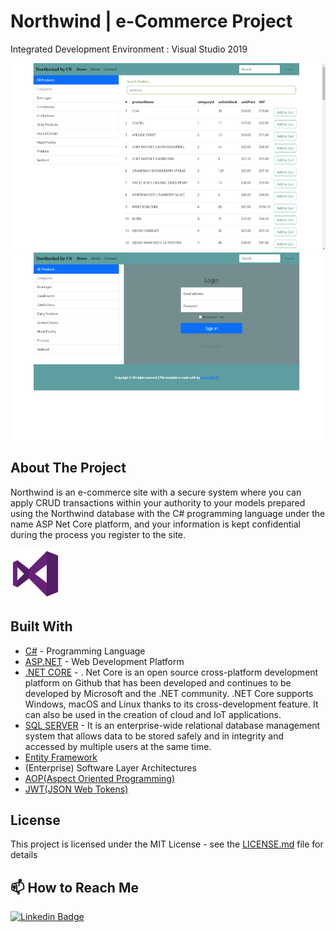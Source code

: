 
# Northwind | e-Commerce Project

Integrated Development Environment : Visual Studio 2019 

<img src="images/homepage.png" alt="Logo" width="550" height="300">

<img src="images/login.png" alt="Logo" width="550" height="300">

## About The Project

Northwind is an e-commerce site with a secure system where you can apply CRUD transactions within your authority to your models prepared using the Northwind database with the C# programming language under the name ASP Net Core platform, and your information is kept confidential during the process you register to the site.

  <a href="https://visualstudio.microsoft.com/tr/downloads/">
    <img src="images/VisualStudioLogo.png" alt="Logo" width="80" height="80">
  </a>

## Built With

* [C#](https://www.w3schools.com/cs/) - Programming Language
* [ASP.NET](https://www.w3schools.com/asp/webpages_intro.asp) - Web Development Platform
* [.NET CORE](https://dotnet.microsoft.com/download) - . Net Core is an open source cross-platform development platform on Github that has been developed and continues to be developed by Microsoft and the .NET community. .NET Core supports Windows, macOS and Linux thanks to its cross-development feature. It can also be used in the creation of cloud and IoT applications.
* [SQL SERVER](https://www.microsoft.com/tr-tr/sql-server/sql-server-downloads) - It is an enterprise-wide relational database management system that allows data to be stored safely and in integrity and accessed by multiple users at the same time.
* [Entity Framework](https://www.entityframeworktutorial.net/)
* (Enterprise) Software Layer Architectures
* [AOP(Aspect Oriented Programming)](https://docs.microsoft.com/en-us/archive/msdn-magazine/2014/february/aspect-oriented-programming-aspect-oriented-programming-with-the-realproxy-class)
* [JWT(JSON Web Tokens)](https://jwt.io/)

## License

This project is licensed under the MIT License - see the [LICENSE.md](https://github.com/CerenSusuz/NorthwindProject/blob/main/LICENSE) file for details

## 📫 How to Reach Me

[![Linkedin Badge](https://img.shields.io/badge/cerensusuz-follow%20on%20linkedin-blue?style=for-the-badge&logo=linkedin)](https://www.linkedin.com/in/ceren-s-2a70841b3/)

